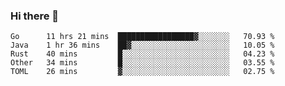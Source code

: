 ### Hi there 👋

<!--
**yeya24/yeya24** is a ✨ _special_ ✨ repository because its `README.md` (this file) appears on your GitHub profile.

Here are some ideas to get you started:

- 🔭 I’m currently working on ...
- 🌱 I’m currently learning ...
- 👯 I’m looking to collaborate on ...
- 🤔 I’m looking for help with ...
- 💬 Ask me about ...
- 📫 How to reach me: ...
- 😄 Pronouns: ...
- ⚡ Fun fact: ...
-->

<!--START_SECTION:waka-->
```text
Go      11 hrs 21 mins  █████████████████▓░░░░░░░   70.93 % 
Java    1 hr 36 mins    ██▓░░░░░░░░░░░░░░░░░░░░░░   10.05 % 
Rust    40 mins         █░░░░░░░░░░░░░░░░░░░░░░░░   04.23 % 
Other   34 mins         █░░░░░░░░░░░░░░░░░░░░░░░░   03.55 % 
TOML    26 mins         ▓░░░░░░░░░░░░░░░░░░░░░░░░   02.75 % 
```
<!--END_SECTION:waka-->
